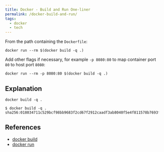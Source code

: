 ```yaml
---
title: Docker - Build and Run One-liner
permalink: /docker-build-and-run/
tags: 
  - docker
  - tech
---
```

From the path containing the `Dockerfile`:

```shell
docker run --rm $(docker build -q .)
```

Add other flags if necessary, for example `-p 8080:80` to map container port `80` to host port `8080`:

```shell
docker run --rm -p 8080:80 $(docker build -q .)
```

## Explanation

`docker build -q .`

```shell
$ docker build -q .
sha256:018034711c529bcf98bb9683f2cd67f2912caadf3ab8040f5e4f811578b7693f
```

## References
- [docker build](https://docs.docker.com/engine/reference/commandline/build/)
- [docker run](https://docs.docker.com/engine/reference/commandline/run/)
